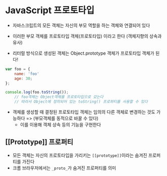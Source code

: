 # JavaScript 프로토타입

* 자바스크립트의 모든 객체는 자신의 부모 역할을 하는 객체와 연결되어 있다
* 이러한 부모 객체를 프로토타입 객체(프로토타입) 이라고 한다
(객체지향의 상속과 유사)

* 리터럴 방식으로 생성된 객체는 Object.prototype 객체가 프로토타입 객체가 된다!
``` javascript
var foo = {
	name: 'foo'
	age: 30;
};

console.log(foo.toString());
	// foo객체는 Object객체를 프로토타입으로 갖는다
	// 따라서 Object에 정의되어 있는 toString() 프로퍼티를 사용할 수 있다
```

* 객체를 생성할 때 결정된 프로토타입 객체는 임의의 다른 객체로 변경하는 것도 가능하다
=> (부모객체를 동적으로 바꿀 수 있다)
	* 이를 이용해 객체 상속 등의 기능을 구현한다


## [[Prototype]] 프로퍼티
* 모든 객체는 자신의 프로토타입을 가리키는 `[[prototype]]`이라는 숨겨진 프로퍼티를 가진다
* 크롬 브라우저에서는 `_proto_`가 숨겨진 프로퍼티를 의미
